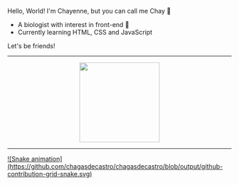 Hello, World! I'm Chayenne, but you can call me Chay 🔮

- A biologist with interest in front-end 🌱
- Currently learning HTML, CSS and JavaScript

Let's be friends!

<hr>

<div align="center">
  <a href="https://github.com/chagasdecastro">
  <img height="180em" src="https://github-readme-stats.vercel.app/api?username=chagasdecastro&show_icons=true&theme=dracula&include_all_commits=true&count_private=false"/>
</div>
  
<hr>
<div>
  ![Snake animation](https://github.com/chagasdecastro/chagasdecastro/blob/output/github-contribution-grid-snake.svg)
<div>
